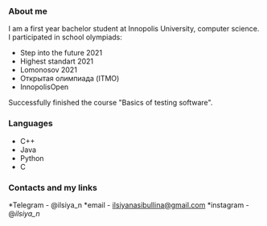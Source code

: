 ### About me
I am a first year bachelor student at Innopolis University, computer science.  
I participated in school olympiads:
* Step into the future 2021
* Highest standart 2021
* Lomonosov 2021
* Открытая олимпиада (ITMO)
* InnopolisOpen  
  
Successfully finished the course "Basics of testing software".


### Languages
* C++
* Java
* Python
* C

### Contacts and my links
*Telegram - @ilsiya_n
*email - ilsiyanasibullina@gmail.com
*instagram - @_ilsiya_n_

